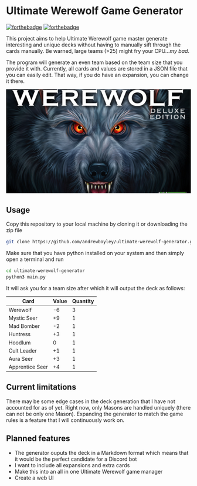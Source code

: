 # Ultimate Werewolf Game Generator

[![forthebadge](https://forthebadge.com/images/badges/uses-badges.svg)](https://forthebadge.com)
[![forthebadge](https://forthebadge.com/images/badges/ctrl-c-ctrl-v.svg)](https://forthebadge.com)

This project aims to help Ultimate Werewolf game master generate interesting and unique decks without having to manually sift through the cards manually. Be warned, large teams (>25) might fry your CPU..._my bad_.

The program will generate an even team based on the team size that you provide it with. Currently, all cards and values are stored in a JSON file that you can easily edit. That way, if you do have an expansion, you can change it there.

![Werewolf Box](werewolf-box.jpg)

## Usage

Copy this repository to your local machine by cloning it or downloading the zip file

```bash
git clone https://github.com/andrewboyley/ultimate-werewolf-generator.git
```

Make sure that you have python installed on your system and then simply open a terminal and run

```bash
cd ultimate-werewolf-generator
python3 main.py
```

It will ask you for a team size after which it will output the deck as follows:

| Card            | Value | Quantity |
| --------------- | ----- | -------- |
| Werewolf        | -6    | 3        |
| Mystic Seer     | +9    | 1        |
| Mad Bomber      | -2    | 1        |
| Huntress        | +3    | 1        |
| Hoodlum         | 0     | 1        |
| Cult Leader     | +1    | 1        |
| Aura Seer       | +3    | 1        |
| Apprentice Seer | +4    | 1        |

## Current limitations

There may be some edge cases in the deck generation that I have not accounted for as of yet. Right now, only Masons are handled uniquely (there can not be only one Mason). Expanding the generator to match the game rules is a feature that I will continuously work on.

## Planned features

- The generator ouputs the deck in a Markdown format which means that it would be the perfect candidate for a Discord bot
- I want to include all expansions and extra cards
- Make this into an all in one Ultimate Werewolf game manager
- Create a web UI

